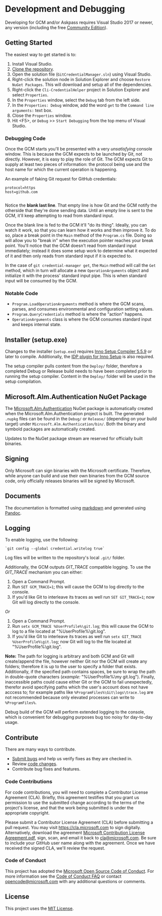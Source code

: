 # Development and Debugging

Developing for GCM and/or Askpass requires Visual Studio 2017 or newer, any version (including the free [Community Edition](https://www.visualstudio.com/products/visual-studio-community-vs)).

## Getting Started

The easiest way to get started is to:

 1. Install Visual Studio.
 2. [Clone the repository](https://github.com/Microsoft/Git-Credential-Manager-for-Windows.git).
 3. Open the solution file (`GitCredentialManager.sln`) using Visual Studio.
 4. Right-click the solution node in Solution Explorer and choose `Restore NuGet Packages`. This will download and setup all of the dependencies.
 5. Right-click the `Cli-CredentialHelper` project in Solution Explorer and select `Properties`.
 6. In the `Properties` window, select the `Debug` tab from the left side.
 7. In the `Properties: Debug` window, add the word `get` to the `Command line arguments:` text box.
 8. Close the `Properties` window.
 5. Hit \<F5\>, or `Debug` \>\> `Start Debugging` from the top menu of Visual Studio.

### Debugging Code

Once the GCM starts you'll be presented with a very *unsatisfying* console window. This is because the GCM expects to be launched by Git, not directly. However, it is easy to play the role of Git. The GCM expects Git to supply at least two pieces of information: the protocol being use and the host name for which the current operation is happening.

An example of faking Git request for GitHub credentials:

```
protocol=https
host=github.com
  
```

Notice the **blank last line**. That empty line is how Git and the GCM notify the otherside that they're done sending data. Until an empty line is sent to the GCM, it'll keep attempting to read from standard input.

Once the blank line is fed to the GCM it'll "do its thing". Ideally, you can watch it work, so that you can learn how it works and then improve it. To do so, place a break point in the `Main` method of the `Program.cs` file. Doing so will allow you to "break in" when the execution pointer reaches your break point. You'll notice that the GCM doesn't read from standard input immediately; instead it does some setup work to determine what it expected of it and then only reads from standard input if it is expected to.

In the case of `git credential-manager get`, the `Main` method will call the `Get` method, which in turn will allocate a new `OperationArguments` object and initialize it with the process' standard input pipe. This is when standard input will be consumed by the GCM.

### Notable Code

* `Program.LoadOperationArguments` method is where the GCM scans, parses, and consumes environmental and configuration setting values.
* `Program.QueryCredentials` method is where the "action" happens.
* `OperationArguments` class is where the GCM consumes standard input and keeps internal state.

## Installer (setup.exe)

Changes to the installer (`setup.exe`) requires [Inno Setup Compiler 5.5.9](http://www.jrsoftware.org/isinfo.php) or later to compile. Additionally, the [IDP plugin for Inno Setup](https://mitrichsoftware.wordpress.com/inno-setup-tools/inno-download-plugin/) is also required.

The setup compiler pulls content from the `Deploy/` folder, therefore a completed Debug or Release build needs to have been completed prior to running the setup compiler. Content in the `Deploy/` folder will be used in the setup compilation.

## Microsoft.Alm.Authentication NuGet Package

The [Microsoft.Alm.Authentication](https://www.nuget.org/packages/Microsoft.Alm.Authentication/) NuGet package is automatically created when the Microsoft.Alm.Authentication project is built. The generated `.nupkg` files can be found in the `Debug/` or `Release/` (depending on your build target) under `Microsoft.Alm.Authentication/bin/`. Both the binary and symbold packages are automatically created.

Updates to the NuGet package stream are reserved for officially built binaries.

## Signing

Only Microsoft can sign binaries with the Microsoft certificate. Therefore, while anyone can build and use their own binaries from the GCM source code, only officially releases binaries will be signed by Microsoft.

## Documents

The documentation is formatted using [markdown](https://daringfireball.net/projects/markdown/syntax) and generated using [Pandoc](http://pandoc.org/).

## Logging

To enable logging, use the following:

    `git config --global credential.writelog true`

Log files will be written to the repository's local `.git/` folder.

Additionally, the GCM outputs *GIT_TRACE* compatible logging. To use the *GIT_TRACE* mechanism you can either:

 1. Open a Command Prompt.
 2. Run `SET GCM_TRACE=1`; this will cause the GCM to log directly to the console.
 3. If you'd like Git to interleave its traces as well run `SET GIT_TRACE=1`; now Git will log directly to the console.

 _Or_

 1. Open a Command Prompt.
 2. Run `setx GCM_TRACE %UserProfile%\git.log`; this will cause the GCM to log to a file located at "%UserProfile%\git.log".
 3. If you'd like Git to interleave its traces as well run `setx GIT_TRACE %UserProfile%\git.log`; now Git will log to the file located at "%UserProfile%\git.log".

 __Note:__ The path for logging is arbitrary and both GCM and Git will create/append the file, however neither Git nor the GCM will create any folders; therefore it is up to the user to specify a folder that exists. Additionally, if the specified path contains spaces, be sure to wrap the path in double-quote characters (_example:_ "%UserProfile%\my git.log"). Finally, inaccessible paths could cause either Git or the GCM to fail unexpectedly, therefor avoid specifying paths which the user's account does not have acccess to; for example paths like `%ProgramFiles%\Git\logs\trace.log` are not recommended because only elevated processes can write to `%ProgramFiles%`.

Debug build of the GCM will perform extended logging to the console, which is convenient for debugging purposes bug too noisy for day-to-day usage.

## Contribute

There are many ways to contribute.

* [Submit bugs](https://github.com/Microsoft/Git-Credential-Manager-for-Windows/issues) and help us verify fixes as they are checked in.
* Review [code changes](https://github.com/Microsoft/Git-Credential-Manager-for-Windows/pulls).
* Contribute bug fixes and features.

### Code Contributions

For code contributions, you will need to complete a Contributor License Agreement (CLA). Briefly, this agreement testifies that you grant us permission to use the submitted change according to the terms of the project's license, and that the work being submitted is under the appropriate copyright.

Please submit a Contributor License Agreement (CLA) before submitting a pull request. You may visit <https://cla.microsoft.com> to sign digitally. Alternatively, download the agreement [Microsoft Contribution License Agreement.pdf](https://cla.microsoft.com/cladoc/microsoft-contribution-license-agreement.pdf), sign, scan, and email it back to <cla@microsoft.com>. Be sure to include your GitHub user name along with the agreement. Once we have received the signed CLA, we'll review the request.

### Code of Conduct

This project has adopted the [Microsoft Open Source Code of Conduct](https://opensource.microsoft.com/codeofconduct/). For more information see the [Code of Conduct FAQ](https://opensource.microsoft.com/codeofconduct/faq/) or contact <opencode@microsoft.com> with any additional questions or comments.

## License

This project uses the [MIT License](https://github.com/Microsoft/Git-Credential-Manager-for-Windows/blob/master/LICENSE.txt).
